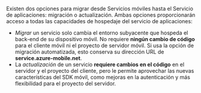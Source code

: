 Existen dos opciones para migrar desde Servicios móviles hasta el Servicio de aplicaciones: migración o actualización. Ambas opciones proporcionarán acceso a todas las capacidades de hospedaje del servicio de aplicaciones:

* *Migrar* un servicio solo cambia el entorno subyacente que hospeda el back-end de su dispositivo móvil. No requiere **ningún cambio de código** para el cliente móvil ni el proyecto de servidor móvil. Si usa la opción de migración automatizada, esto conserva su dirección URL de **service.azure-mobile.net**. 
* La *actualización* de un servicio **requiere cambios en el código** en el servidor y el proyecto del cliente, pero le permite aprovechar las nuevas características del SDK móvil, como mejoras en la autenticación y más flexibilidad para el proyecto del servidor.

<!---HONumber=Nov15_HO3-->